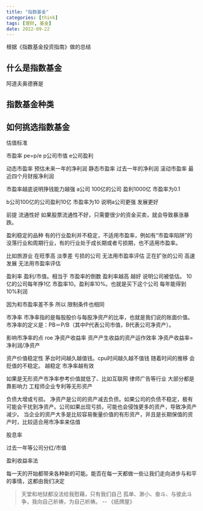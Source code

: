 ```yaml
---
title: "指数基金"
categories: [think]
tags: [理财, 基金]
date: 2022-09-22
---
```


根据《指数基金投资指南》做的总结

## 什么是指数基金
阿道夫奥德赛是

## 指数基金种类

## 如何挑选指数基金

估值标准

市盈率
pe=p/e
p公司市值 e公司盈利

动态市盈率 预估未来一年的净利润
静态市盈率 过去一年的净利润
滚动市盈率 最近四个月财报净利润

市盈率越底说明挣钱能力越强
a公司 100亿的公司 盈利1000亿 市盈率为0.1

b公司100亿的公司盈利10亿 市盈率为10
说明a公司更强 发展更好

前提
流通性好
如果股票流通性不好，只需要很少的资金买卖，就会导致暴涨暴跌。

盈利稳定的品种
有的行业盈利并不稳定，不适用市盈率，例如有“市盈率陷阱”的没落行业和周期行业，有的行业处于成长期或者亏损期，也不适用市盈率。

比如旅游业 在旺季高 淡季差 
亏损的公司 无法用市盈率评估
正在扩张的公司 高速发展 无法用市盈率评估

盈利率 盈利/市值。相当于 市盈率的倒数
盈利率越高 越好 说明公司被低估。
10亿的公司每年挣1亿  市盈率10。盈利率10%。也就是买下这个公司 每年能得到 10%利润

因为和市盈率差不多 所以 限制条件也相同



市净率
市净率指的是每股股价与每股净资产的比率，也就是我们说的账面价值。市净率的定义是：PB＝P/B（其中P代表公司市值，B代表公司净资产）。

影响市净率的点
roe 净资产收益率
资产产生收益的资产运作效率
净资产收益率=净利润/净资产

资产价值稳定性
茅台时间越久越值钱。cpu时间越久越不值钱
随着时间的推移 会贬值的不稳定。 越稳定 市净率越有效

如果是无形资产市净率参考价值就低了、比如互联网 律师广告等行业 大部分都是靠影响力 工程师企业专利等无形资产

负债大增或亏损。
净资产是公司的资产减去负债。如果公司的负债不稳定，极有可能会干扰到净资产。公司如果出现亏损，可能也会侵蚀更多的资产，导致净资产减少。
当企业的资产大多是比较容易衡量价值的有形资产，并且是长期保值的资产时，比较适合用市净率来估值

股息率

过去一年等公司分红/市值


盈利收益率法



每一天的开始都带来各种新的可能。能否在每一天都做一些让我们走向进步与和平的事情，这都由我们决定

> 天堂和地狱都没法给我慰藉，只有我们自己 孤单、渺小、奋斗、与彼此斗争，我向自己祈祷，为自己祈祷。 -- 《纸牌屋》
